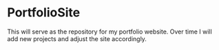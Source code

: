 # PortfolioSite
This will serve as the repository for my portfolio website. Over time
I will add new projects and adjust the site accordingly.
